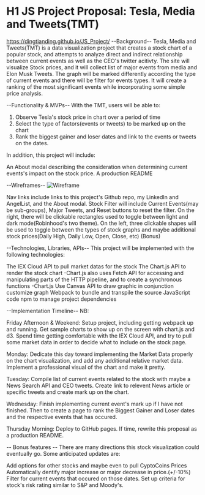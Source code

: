 # H1 JS Project Proposal: Tesla, Media and Tweets(TMT)
https://dingtianding.github.io/JS_Project/
--Background--
Tesla, Media and Tweets(TMT) is a data visualization project that creates a stock chart of a popular stock, and attempts to analyze direct and indirect relationship between current events as well as the CEO's twitter acitivty. The site will visualize Stock prices, and it will collect list of major events from media and Elon Musk Tweets. The graph will be marked differently according the type of current events and there will be filter for events types. It will create a ranking of the most significant events while incorporating some simple price analysis.


--Functionality & MVPs--
With the TMT, users will be able to:

1. Observe Tesla's stock price in chart over a period of time
2. Select the type of factors(events or tweets) to be marked up on the chart
3. Rank the biggest gainer and loser dates and link to the events or tweets on the dates.

In addition, this project will include:

An About modal describing the consideration when determining current events's impact on the stock price.
A production README

--Wireframes--
![Wireframe](https://github.com/dingtianding/JS_Project/blob/main/src/images/WireFrame.jpeg)


Nav links include links to this project's Github repo, my LinkedIn and AngelList, and the About modal.
Stock Filter will include Current Events(may be sub-groups), Major Tweets, and Reset buttons to reset the filter.
On the right, there will be clickable rectangles used to toggle between light and dark mode(Robinhood's two theme).
On the left, three clickable shapes will be used to toggle between the types of stock graphs and maybe additional stock prices(Daily High, Daily Low, Open, Close, etc) (Bonus)


--Technologies, Libraries, APIs--
This project will be implemented with the following technologies:

The IEX Cloud API to pull market datas for the stock
The Chart.js API to render the stock chart
    -Chart.js also uses Fetch API for accessing and manipulating parts of the HTTP pipeline, and to create a synchronous functions
    -Chart.js Use Canvas API to draw graphic in conjunction customize graph
Webpack to bundle and transpile the source JavaScript code
npm to manage project dependencies

--Implementation Timeline--
NB:

Friday Afternoon & Weekend: Setup project, including getting webpack up and running. Get sample charts to show up on the screen with chart.js and d3. Spend time getting comfortable with the IEX Cloud API, and try to pull some market data in order to decide what to include on the stock page.

Monday: Dedicate this day toward implementing the Market Data properly on the chart visualization, and add any additional relative market data. Implement a professional visual of the chart and make it pretty.

Tuesday: Compile list of current events related to the stock with maybe a News Search API and CEO tweets. Create link to relevent News article or specific tweets and create mark up on the chart.

Wednesday: Finish implementing current event's mark up if I have not finished. Then to create a page to rank the Biggest Gainer and Loser dates and the respective events that has occured.

Thursday Morning: Deploy to GitHub pages. If time, rewrite this proposal as a production README.

-- Bonus features --
There are many directions this stock visualization could eventually go. Some anticipated updates are:

Add options for other stocks and maybe even to pull CyptoCoins Prices
Automatically dentify major increase or major decrease in price.(+/-10%)
Filter for current events that occured on those dates.
Set up criteria for stock's risk rating similar to S&P and Moody's. 